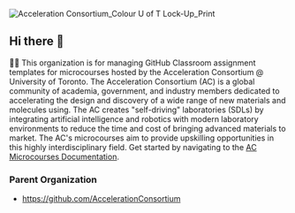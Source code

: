 ![Acceleration Consortium_Colour U of T Lock-Up_Print](https://github.com/AccelerationConsortium/.github/assets/45469701/3fd1e790-a511-4036-97a6-175408529c98)
## Hi there 👋

🙋‍♀️ This organization is for managing GitHub Classroom assignment templates for microcourses hosted by the Acceleration Consortium @ University of Toronto. The Acceleration Consortium (AC) is a global community of academia, government, and industry members dedicated to accelerating the design and discovery of a wide range of new materials and molecules using. The AC creates "self-driving" laboratories (SDLs) by integrating artificial intelligence and robotics with modern laboratory environments to reduce the time and cost of bringing advanced materials to market. The AC's microcourses aim to provide upskilling opportunities in this highly interdisciplinary field. Get started by navigating to the [AC Microcourses Documentation](https://ac-microcourses.readthedocs.io/en/latest/).

### Parent Organization
- https://github.com/AccelerationConsortium

<!--

**Here are some ideas to get you started:**

🙋‍♀️ A short introduction - what is your organization all about?
🌈 Contribution guidelines - how can the community get involved?
👩‍💻 Useful resources - where can the community find your docs? Is there anything else the community should know?
🍿 Fun facts - what does your team eat for breakfast?
🧙 Remember, you can do mighty things with the power of [Markdown](https://docs.github.com/github/writing-on-github/getting-started-with-writing-and-formatting-on-github/basic-writing-and-formatting-syntax)
-->
